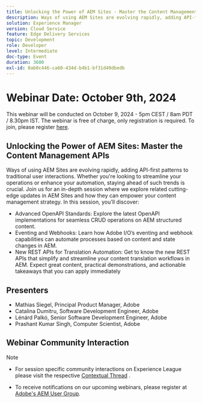 ```yaml
---
title: Unlocking the Power of AEM Sites - Master the Content Management APIs
description: Ways of using AEM Sites are evolving rapidly, adding API-first patterns to traditional user interactions. Whether you're looking to streamline your operations or enhance your automation, staying ahead of such trends is crucial. Join us for an in-depth session where we explore related cutting-edge updates in AEM Sites and how they can empower your content management strategy.
solution: Experience Manager
version: Cloud Service
feature: Edge Delivery Services
topic: Development
role: Developer
level: Intermediate
doc-type: Event
duration: 3600
exl-id: 0ab0c446-ca60-434d-b4b1-bf31d49dbedb
---
```

# Webinar Date: October 9th, 2024

This webinar will be conducted on October 9, 2024 - 5pm CEST / 8am PDT / 8.30pm IST. 
The webinar is free of charge, only registration is required.
To join, please register [here](https://adobe.ly/4g6TYck).

## Unlocking the Power of AEM Sites: Master the Content Management APIs

Ways of using AEM Sites are evolving rapidly, adding API-first patterns to traditional user interactions. Whether you're looking to streamline your operations or enhance your automation, staying ahead of such trends is crucial. Join us for an in-depth session where we explore related cutting-edge updates in AEM Sites and how they can empower your content management strategy. In this session, you'll discover:
* Advanced OpenAPI Standards: Explore the latest OpenAPI implementations for seamless CRUD operations on AEM structured content.
* Eventing and Webhooks: Learn how Adobe I/O’s eventing and webhook capabilities can automate processes based on content and state changes in AEM.
* New REST APIs for Translation Automation: Get to know the new REST APIs that simplify and streamline your content translation workflows in AEM.
Expect great content, practical demonstrations, and actionable takeaways that you can apply immediately

## Presenters

* Mathias Siegel, Principal Product Manager, Adobe
* Catalina Dumitru, Software Development Engineer, Adobe
* Lénárd Palkó, Senior Software Development Engineer, Adobe 
* Prashant Kumar Singh, Computer Scientist, Adobe

## Webinar Community Interaction

>[!NOTE]
>
>* For session specific community interactions on Experience League please visit the respective [Contextual Thread](https://adobe.ly/4e34grR) . 
>
>* To receive notifications on our upcoming webinars, please register at [Adobe's AEM User Group](https://aem-augs.adobe.com/).

